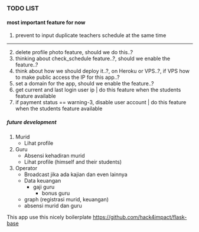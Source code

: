 ### TODO LIST

#### most important feature for now
1. prevent to input duplicate teachers schedule at the same time
----------------------------------------------------------------------------------
2. delete profile photo feature, should we do this..?
3. thinking about check_schedule feature..?, should we enable the feature..?
4. think about how we should deploy it..?, on Heroku or VPS..?, if VPS how to make public access the IP for this app..?
5. set a domain for the app, should we enable the feature..?
6. get current and last login user ip | do this feature when the students feature available
7. if payment status == warning-3, disable user account | do this feature when the students feature available

##### future development
1. Murid
    - Lihat profile
2. Guru
    - Absensi kehadiran murid
    - Lihat profile (himself and their students)
3. Operator
    - Broadcast jika ada kajian dan even lainnya
    - Data keuangan
        - gaji guru
            - bonus guru
    - graph (registrasi murid, keuangan)
    - absensi murid dan guru


This app use this nicely boilerplate
https://github.com/hack4impact/flask-base
